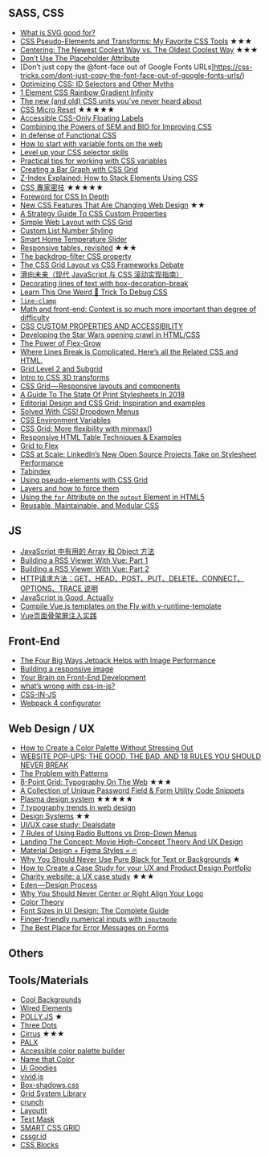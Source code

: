 ## SASS, CSS
 - [What is SVG good for?](https://css-tricks.com/what-is-svg-good-for/)
 - [CSS Pseudo-Elements and Transforms: My Favorite CSS Tools](https://www.lullabot.com/articles/css-pseudoelements-and-transforms-my-favorite-css-tools) ★★★
 - [Centering: The Newest Coolest Way vs. The Oldest Coolest Way](https://css-tricks.com/centering-the-newest-coolest-way-vs-the-oldest-coolest-way/) ★★★
 - [Don’t Use The Placeholder Attribute](https://www.smashingmagazine.com/2018/06/placeholder-attribute/)
 - [Don’t just copy the @font-face out of Google Fonts URLs]https://css-tricks.com/dont-just-copy-the-font-face-out-of-google-fonts-urls/)
 - [Optimizing CSS: ID Selectors and Other Myths](https://www.sitepoint.com/optimizing-css-id-selectors-and-other-myths/)
 - [1 Element CSS Rainbow Gradient Infinity](https://css-tricks.com/1-element-css-rainbow-gradient-infinity/)
 - [The new (and old) CSS units you've never heard about](https://dev.to/maxart2501/the-new-and-old-css-units-youve-never-heard-about-1mn1)
 - [CSS Micro Reset](https://github.com/vladocar/CSS-Micro-Reset) ★★★★★
 - [Accessible CSS-Only Floating Labels](https://medium.com/@eugeniolujambio/accessible-css-only-floating-labels-74bf9173bc5f)
 - [Combining the Powers of SEM and BIO for Improving CSS](https://css-tricks.com/combining-the-powers-of-sem-and-bio-for-improving-css/)
 - [In defense of Functional CSS](https://www.mikecr.it/ramblings/functional-css/)
 - [How to start with variable fonts on the web](https://www.zeichenschatz.net/typografie/how-to-start-with-variable-fonts-on-the-web.html)
 - [Level up your CSS selector skills](https://blog.logrocket.com/level-up-your-css-selector-skills-5d7bb45ddd37)
 - [Practical tips for working with CSS variables](https://css-irl.info/practical-tips-css-variables)
 - [Creating a Bar Graph with CSS Grid](https://css-tricks.com/creating-a-bar-graph-with-css-grid/)
 - [Z-Index Explained: How to Stack Elements Using CSS](https://medium.freecodecamp.org/z-index-explained-how-to-stack-elements-using-css-7c5aa0f179b3)
 - [CSS 專家密技](https://github.com/AllThingsSmitty/css-protips/tree/master/translations/zh-TW) ★★★★★
 - [Foreword for CSS In Depth](https://css-tricks.com/foreword-for-css-in-depth/)
 - [New CSS Features That Are Changing Web Design](https://www.smashingmagazine.com/2018/05/future-of-web-design/) ★★
 - [A Strategy Guide To CSS Custom Properties](https://www.smashingmagazine.com/2018/05/css-custom-properties-strategy-guide/)
 - [Simple Web Layout with CSS Grid](https://itnext.io/simple-web-layout-with-css-grid-ec6be5086531)
 - [Custom List Number Styling](https://css-tricks.com/custom-list-number-styling/)
 - [Smart Home Temperature Slider](https://codepen.io/chrisgannon/full/vjNNew/)
 - [Responsive tables, revisited](http://lea.verou.me/2018/05/responsive-tables-revisited/) ★★★
 - [The backdrop-filter CSS property](https://css-tricks.com/the-backdrop-filter-css-property/)
 - [The CSS Grid Layout vs CSS Frameworks Debate](https://www.sitepoint.com/css-grid-layout-vs-css-frameworks-debate/)
 - [滑向未来（现代 JavaScript 与 CSS 滚动实现指南）](https://www.zcfy.cc/article/scroll-to-the-future)
 - [Decorating lines of text with box-decoration-break](https://css-tricks.com/decorating-lines-of-text-with-box-decoration-break/)
 - [Learn This One Weird 🙊 Trick To Debug CSS](https://medium.freecodecamp.org/heres-my-favorite-weird-trick-to-debug-css-88529aa5a6a3)
 - [`line-clamp`](https://css-tricks.com/almanac/properties/l/line-clamp/)
 - [Math and front-end: Context is so much more important than degree of difficulty](https://blog.logrocket.com/math-and-front-end-context-is-so-much-more-important-than-degree-of-difficulty-6b689f999edc)
 - [CSS CUSTOM PROPERTIES AND ACCESSIBILITY](https://cathydutton.co.uk/posts/css-custom-properties-and-accesability.html)
 - [Developing the Star Wars opening crawl in HTML/CSS](https://dev.to/christopherkade/developing-the-star-wars-opening-crawl-in-htmlcss-2j9e)
 - [The Power of Flex-Grow](https://hackernoon.com/the-power-of-flex-grow-d8ea61ccf16e)
 - [Where Lines Break is Complicated. Here’s all the Related CSS and HTML.](https://css-tricks.com/where-lines-break-is-complicated-heres-all-the-related-css-and-html/)
 - [Grid Level 2 and Subgrid](https://rachelandrew.co.uk/archives/2018/04/27/grid-level-2-and-subgrid/)
 - [Intro to CSS 3D transforms](https://3dtransforms.desandro.com/)
 - [CSS Grid — Responsive layouts and components](https://medium.com/deemaze-software/css-grid-responsive-layouts-and-components-eee1badd5a2f)
 - [A Guide To The State Of Print Stylesheets In 2018](https://www.smashingmagazine.com/2018/05/print-stylesheets-in-2018/)
 - [Editorial Design and CSS Grid: Inspiration and examples](https://www.silocreativo.com/en/editorial-design-and-css-grid-inspiration-and-examples/)
 - [Solved With CSS! Dropdown Menus](https://css-tricks.com/solved-with-css-dropdown-menus/)
 - [CSS Environment Variables](https://css-tricks.com/css-environment-variables/)
 - [CSS Grid: More flexibility with minmax()](https://codepen.io/michellebarker/post/css-grid-more-flexibility-with-minmax)
 - [Responsive HTML Table Techniques & Examples](https://speckyboy.com/responsive-html-table-techniques/)
 - [Grid to Flex](http://www.gridtoflex.com/)
 - [CSS at Scale: LinkedIn’s New Open Source Projects Take on Stylesheet Performance](https://engineering.linkedin.com/blog/2018/04/css-at-scale--linkedins-new-open-source-projects-take-on-stylesh)
 - [Tabindex](https://kolosek.com/tabindex)
 - [Using pseudo-elements with CSS Grid](https://codepen.io/michellebarker/post/using-pseudo-elements-with-css-grid)
 - [Layers and how to force them](https://dassur.ma/things/forcing-layers/)
 - [Using the `for` Attribute on the `output` Element in HTML5](https://www.impressivewebs.com/using-for-attribute-output-element-html5/)
 - [Reusable, Maintainable, and Modular CSS](https://medium.com/@afrench53198/reusable-maintainable-and-modular-css-b0ffedf1c208)

## JS
 - [JavaScript 中有用的 Array 和 Object 方法](http://www.css88.com/archives/9336)
 - [Building a RSS Viewer With Vue: Part 1](https://css-tricks.com/building-a-rss-viewer-with-vue-part-1/)
 - [Building a RSS Viewer With Vue: Part 2](https://css-tricks.com/building-a-rss-viewer-with-vue-part-2/)
 - [HTTP请求方法：GET、HEAD、POST、PUT、DELETE、CONNECT、OPTIONS、TRACE 说明](http://www.css88.com/archives/9341)
 - [JavaScript is Good, Actually](https://ashfurrow.com/blog/javascript-is-good-actually/)
 - [Compile Vue.js templates on the Fly with v-runtime-template](https://alligator.io/vuejs/v-runtime-template/)
 - [Vue页面骨架屏注入实践](https://segmentfault.com/a/1190000014832185)


## Front-End
 - [The Four Big Ways Jetpack Helps with Image Performance](https://css-tricks.com/the-four-big-ways-jetpack-helps-with-image-performance/)
 - [Building a responsive image](https://medium.com/9elements/building-a-responsive-image-e4c6229fa1f6)
 - [Your Brain on Front-End Development](https://css-tricks.com/your-brain-on-front-end-development/)
 - [what’s wrong with css-in-js?](http://bradfrost.com/blog/link/whats-wrong-with-css-in-js/)
 - [CSS-IN-JS](http://www.brianmuenzenmeyer.com/css-in-jss)
 - [Webpack 4 configurator](https://www.browserstack.com/start)

## Web Design / UX
 - [How to Create a Color Palette Without Stressing Out](https://designshack.net/articles/graphics/how-to-create-a-color-palette/)
 - [WEBSITE POP-UPS: THE GOOD, THE BAD, AND 18 RULES YOU SHOULD NEVER BREAK](https://www.webdesignerdepot.com/2018/06/website-pop-ups-the-good-the-bad-and-18-rules-you-should-never-break/)
 - [The Problem with Patterns](http://alistapart.com/article/problem-with-patterns)
 - [8-Point Grid: Typography On The Web](https://medium.freecodecamp.org/8-point-grid-typography-on-the-web-be5dc97db6bc) ★★★
 - [A Collection of Unique Password Field & Form Utility Code Snippets](https://speckyboy.com/unique-password-fields-utilities/)
 - [Plasma design system](https://medium.com/owl-studios/plasma-design-system-4d63fb6c1afc) ★★★★★
 - [7 typography trends in web design](https://webflow.com/blog/7-typography-trends-in-web-design)
 - [Design Systems](https://www.designsystems.com) ★★
 - [UI/UX case study: Dealsdate](https://uxdesign.cc/ui-ux-case-study-dealsdate-8cbe2bf17320)
 - [7 Rules of Using Radio Buttons vs Drop-Down Menus](https://blog.prototypr.io/7-rules-of-using-radio-buttons-vs-drop-down-menus-fddf50d312d1)
 - [Landing The Concept: Movie High-Concept Theory And UX Design](https://www.smashingmagazine.com/2018/05/high-concept-theory-ux-design/)
 - [Material Design + Figma Styles = 🔥](https://blog.figma.com/material-design-figma-styles-98a7f0e2735e)
 - [Why You Should Never Use Pure Black for Text or Backgrounds](http://uxmovement.com/content/why-you-should-never-use-pure-black-for-text-or-backgrounds/) ★
 - [How to Create a Case Study for your UX and Product Design Portfolio](https://www.getcloudapp.com/blog/how-to-create-a-case-study-for-your-ux-and-product-design-portfolio)
 - [Charity website: a UX case study](https://uxdesign.cc/charity-website-a-ux-case-study-209071f1622b) ★★★
 - [Eden — Design Process](https://uxdesign.cc/eden-ux-design-process-c677b380d73c)
 - [Why You Should Never Center or Right Align Your Logo](http://uxmovement.com/navigation/why-you-should-never-center-or-right-align-your-logo/)
 - [Color Theory](https://www.canva.com/learn/color-theory)
 - [Font Sizes in UI Design: The Complete Guide](https://learnui.design/blog/ultimate-guide-font-sizes-ui-design.html)
 - [Finger-friendly numerical inputs with `inputmode`](https://css-tricks.com/finger-friendly-numerical-inputs-with-inputmode/)
 - [The Best Place for Error Messages on Forms](http://uxmovement.com/forms/the-best-place-for-error-messages-on-forms/)

## Others


## Tools/Materials
 - [Cool Backgrounds](https://coolbackgrounds.io/)
 - [Wired Elements](https://wiredjs.com/)
 - [POLLY.JS](https://netflix.github.io/pollyjs/) ★
 - [Three Dots](https://nzbin.github.io/three-dots/)
 - [Cirrus](https://spiderpig86.github.io/Cirrus/) ★★★
 - [PALX](https://palx.jxnblk.com/)
 - [Accessible color palette builder](https://toolness.github.io/accessible-color-matrix/)
 - [Name that Color](http://chir.ag/projects/name-that-color/)
 - [Ui Goodies](http://uigoodies.com)
 - [vivid.js](https://webkul.github.io/vivid)
 - [Box-shadows.css](https://madeas.github.io/box-shadows)
 - [Grid System Library](http://grid.kkuistore.com/)
 - [crunch](https://github.com/chrissimpkins/Crunch)
 - [LayoutIt](https://www.layoutit.com/grid)
 - [Text Mask](https://text-mask.github.io)
 - [SMART CSS GRID](https://vladocar.github.io/SMART-CSS-GRID/)
 - [cssgr.id](https://cssgr.id/)
 - [CSS Blocks](https://css-blocks.com/)